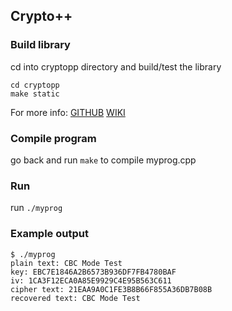 ## Crypto++
### Build library
cd into cryptopp directory and build/test the library
```
cd cryptopp 
make static
```
For more info:
[GITHUB](https://github.com/weidai11/cryptopp)
[WIKI](https://www.cryptopp.com/wiki)
### Compile program
go back and run ```make``` to compile myprog.cpp
### Run
run ```./myprog```
### Example output
```
$ ./myprog
plain text: CBC Mode Test
key: EBC7E1846A2B6573B936DF7FB4780BAF
iv: 1CA3F12ECA0A85E9929C4E95B563C611
cipher text: 21EAA9A0C1FE3B8B66F855A36DB7B08B
recovered text: CBC Mode Test
```
